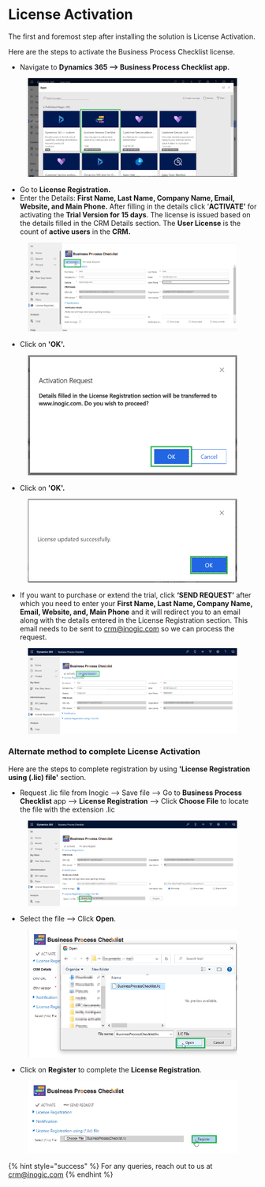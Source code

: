 # License Activation

The first and foremost step after installing the solution is License Activation.

Here are the steps to activate the Business Process Checklist license.

* Navigate to **Dynamics 365 --> Business Process Checklist app.**

<figure><img src="../../.gitbook/assets/License activation 1 (1).png" alt=""><figcaption></figcaption></figure>

* Go to **License Registration.**
* Enter the Details: **First Name, Last Name, Company Name, Email, Website, and Main Phone.** After filling in the details click ‘**ACTIVATE’** for activating the **Trial Version for 15 days**. The license is issued based on the details filled in the CRM Details section. The **User License** is the count of **active users** in the **CRM.**

<figure><img src="../../.gitbook/assets/License activation 2.png" alt=""><figcaption></figcaption></figure>

* Click on **'OK'.**

<figure><img src="../../.gitbook/assets/License activation 3.png" alt=""><figcaption></figcaption></figure>

* Click on **'OK'.**

<figure><img src="../../.gitbook/assets/license activation 4.png" alt=""><figcaption></figcaption></figure>

* If you want to purchase or extend the trial, click **‘SEND REQUEST’** after which you need to enter your **First Name, Last Name, Company Name, Email, Website, and, Main Phone** and it will redirect you to an email along with the details entered in the License Registration section. This email needs to be sent to crm@inogic.com so we can process the request.

<figure><img src="../../.gitbook/assets/send request.png" alt=""><figcaption></figcaption></figure>

### Alternate method to complete License Activation

Here are the steps to complete registration by using **'License Registration using (.lic) file'** section.

* Request .lic file from Inogic --> Save file --> Go to **Business Process Checklist** app --> **License Registration** --> Click **Choose File** to locate the file with the extension .lic

<figure><img src="../../.gitbook/assets/alternate choose file.png" alt=""><figcaption></figcaption></figure>

* Select the file --> Click **Open**.

<figure><img src="../../.gitbook/assets/alternate lic 2.png" alt=""><figcaption></figcaption></figure>

* Click on **Register** to complete the **License Registration**.

<figure><img src="../../.gitbook/assets/alternate lic 3.png" alt=""><figcaption></figcaption></figure>

{% hint style="success" %}
For any queries, reach out to us at [crm@inogic.com](mailto:crm@inogic.com)
{% endhint %}
